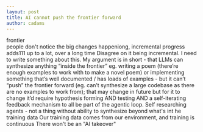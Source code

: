 ```yaml
---
layout: post
title: AI cannot push the frontier forward
author: cadams
---
```

frontier  
people don't notice the big changes happeniong, incremental progress adds111 up to a lot, over a long time
Disagree on it being incremental. I need to write something about this. My argument is in short - that LLMs can synthesize anything “inside the frontier” eg. writing a poem (there’re enough examples to work with to make a novel poem) or implementing something that’s well documented / has loads of examples - but it can’t “push” the frontier forward (eg. can’t synthesize a large codebase as there are no examples to work from); that may change in future but for it to change it’d require hypothesis forming AND testing AND a self-iterating feedback mechanism to all be part of the agentic loop.
Self researching agents - not a thing without ability to synthesize beyond what's int he training data
Our training data comes from our environment, and training is continuous
There won't be an "AI takeover"
